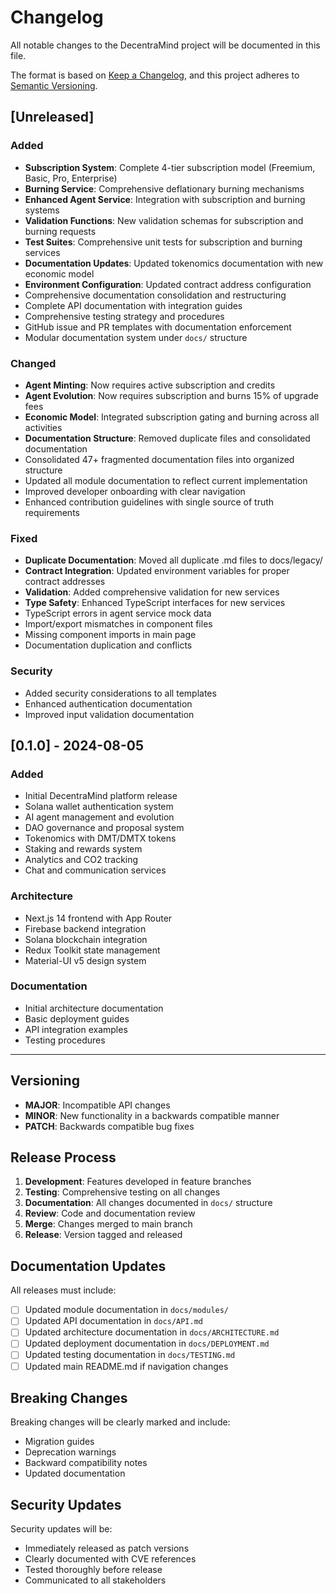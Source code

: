 # Changelog

All notable changes to the DecentraMind project will be documented in this file.

The format is based on [Keep a Changelog](https://keepachangelog.com/en/1.0.0/),
and this project adheres to [Semantic Versioning](https://semver.org/spec/v2.0.0.html).

## [Unreleased]

### Added
- **Subscription System**: Complete 4-tier subscription model (Freemium, Basic, Pro, Enterprise)
- **Burning Service**: Comprehensive deflationary burning mechanisms
- **Enhanced Agent Service**: Integration with subscription and burning systems
- **Validation Functions**: New validation schemas for subscription and burning requests
- **Test Suites**: Comprehensive unit tests for subscription and burning services
- **Documentation Updates**: Updated tokenomics documentation with new economic model
- **Environment Configuration**: Updated contract address configuration
- Comprehensive documentation consolidation and restructuring
- Complete API documentation with integration guides
- Comprehensive testing strategy and procedures
- GitHub issue and PR templates with documentation enforcement
- Modular documentation system under `docs/` structure

### Changed
- **Agent Minting**: Now requires active subscription and credits
- **Agent Evolution**: Now requires subscription and burns 15% of upgrade fees
- **Economic Model**: Integrated subscription gating and burning across all activities
- **Documentation Structure**: Removed duplicate files and consolidated documentation
- Consolidated 47+ fragmented documentation files into organized structure
- Updated all module documentation to reflect current implementation
- Improved developer onboarding with clear navigation
- Enhanced contribution guidelines with single source of truth requirements

### Fixed
- **Duplicate Documentation**: Moved all duplicate .md files to docs/legacy/
- **Contract Integration**: Updated environment variables for proper contract addresses
- **Validation**: Added comprehensive validation for new services
- **Type Safety**: Enhanced TypeScript interfaces for new services
- TypeScript errors in agent service mock data
- Import/export mismatches in component files
- Missing component imports in main page
- Documentation duplication and conflicts

### Security
- Added security considerations to all templates
- Enhanced authentication documentation
- Improved input validation documentation

## [0.1.0] - 2024-08-05

### Added
- Initial DecentraMind platform release
- Solana wallet authentication system
- AI agent management and evolution
- DAO governance and proposal system
- Tokenomics with DMT/DMTX tokens
- Staking and rewards system
- Analytics and CO2 tracking
- Chat and communication services

### Architecture
- Next.js 14 frontend with App Router
- Firebase backend integration
- Solana blockchain integration
- Redux Toolkit state management
- Material-UI v5 design system

### Documentation
- Initial architecture documentation
- Basic deployment guides
- API integration examples
- Testing procedures

---

## Versioning

- **MAJOR**: Incompatible API changes
- **MINOR**: New functionality in a backwards compatible manner
- **PATCH**: Backwards compatible bug fixes

## Release Process

1. **Development**: Features developed in feature branches
2. **Testing**: Comprehensive testing on all changes
3. **Documentation**: All changes documented in `docs/` structure
4. **Review**: Code and documentation review
5. **Merge**: Changes merged to main branch
6. **Release**: Version tagged and released

## Documentation Updates

All releases must include:
- [ ] Updated module documentation in `docs/modules/`
- [ ] Updated API documentation in `docs/API.md`
- [ ] Updated architecture documentation in `docs/ARCHITECTURE.md`
- [ ] Updated deployment documentation in `docs/DEPLOYMENT.md`
- [ ] Updated testing documentation in `docs/TESTING.md`
- [ ] Updated main README.md if navigation changes

## Breaking Changes

Breaking changes will be clearly marked and include:
- Migration guides
- Deprecation warnings
- Backward compatibility notes
- Updated documentation

## Security Updates

Security updates will be:
- Immediately released as patch versions
- Clearly documented with CVE references
- Tested thoroughly before release
- Communicated to all stakeholders 